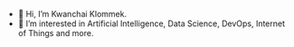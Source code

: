 - 👋 Hi, I’m Kwanchai Klommek.
- 👀 I’m interested in Artificial Intelligence, Data Science, DevOps, Internet of Things and more.

<!---
aiizloli-ecs/aiizloli-ecs is a ✨ special ✨ repository because its `README.md` (this file) appears on your GitHub profile.
You can click the Preview link to take a look at your changes.
--->
